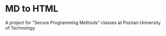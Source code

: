 # MD to HTML

A project for "Secure Programming Methods" classes at Poznan University of Technology
